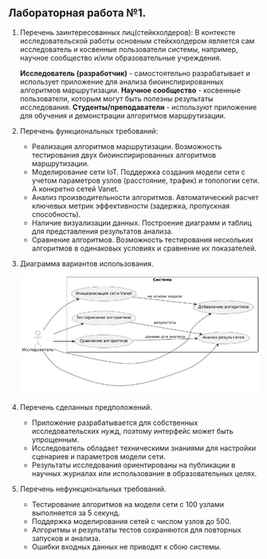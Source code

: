 ## Лабораторная работа №1.

1. Перечень заинтересованных лиц(стейкхолдеров):
    В контексте исследовательской работы основным стейкхолдером является сам исследователь и косвенные пользователи системы, например, научное сообщество и/или образовательные учреждения.

    **Исследователь (разработчик)** - самостоятельно разрабатывает и использует приложение для анализа биоинспирированных алгоритмов маршрутизации.
    **Научное сообщество** - косвенные пользователи, которым могут быть полезны результаты исследования.
    **Студенты/преподаватели** - используют приложение для обучения и демонстрации алгоритмов маршрутизации.

2. Перечень функциональных требований:

    - Реализация алгоритмов маршрутизации. Возможность тестирования двух биоинспирированных алгоритмов маршрутизации.
    - Моделирование сети IoT. Поддержка создания модели сети с учетом параметров узлов (расстояние, трафик) и топологии сети. А конкретно сетей Vanet.
    - Анализ производительности алгоритмов. Автоматический расчет ключевых метрик эффективности (задержка, пропускная способность).
    - Наличие визуализации данных. Построение диаграмм и таблиц для представления результатов анализа.
    - Сравнение алгоритмов. Возможность тестирования нескольких алгоритмов в одинаковых условиях и сравнение их показателей.

3. Диаграмма вариантов использования.

    ![alt text](image.png)

4. Перечень сделанных предположений.

    - Приложение разрабатывается для собственных исследовательских нужд, поэтому интерфейс может быть упрощенным.
    - Исследователь обладает техническими знаниями для настройки сценариев и параметров модели сети.
    - Результаты исследования ориентированы на публикации в научных журналах или использование в образовательных целях.

5. Перечень нефункциональных требований.

    - Тестирование алгоритмов на модели сети с 100 узлами выполняется за 5 секунд.
    - Поддержка моделирования сетей с числом узлов до 500.
    - Алгоритмы и результаты тестов сохраняются для повторных запусков и анализа.
    - Ошибки входных данных не приводят к сбою системы.
